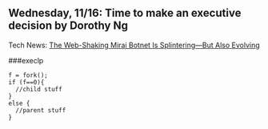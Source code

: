 ## Wednesday, 11/16: Time to make an executive decision by Dorothy Ng

Tech News: [The Web-Shaking Mirai Botnet Is Splintering—But Also Evolving](https://www.wired.com/2016/11/web-shaking-mirai-botnet-splintering-also-evolving/)

###execlp
```
f = fork();
if (f==0){
  //child stuff
}
else {
  //parent stuff
}
```
